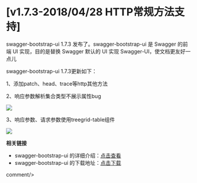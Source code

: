 # [v1.7.3-2018/04/28 HTTP常规方法支持]

swagger-bootstrap-ui 1.7.3 发布了。swagger-bootstrap-ui 是 Swagger 的前端 UI 实现，目的是替换 Swagger 默认的 UI 实现 Swagger-UI，使文档更友好一点儿

swagger-bootstrap-ui 1.7.3更新如下：

1、添加patch、head、trace等http其他方法

2、响应参数解析集合类型不展示属性bug

![](/images/blog/swagger-bootstrap-ui-1.7.3-issue/model.png)

3、响应参数、请求参数使用treegrid-table组件

![](/images/blog/swagger-bootstrap-ui-1.7.3-issue/tree.png)

**相关链接**

- swagger-bootstrap-ui 的详细介绍：[点击查看](https://www.oschina.net/p/swagger-bootstrap-ui)
- swagger-bootstrap-ui 的下载地址：[点击下载](https://git.oschina.net/xiaoym/swagger-bootstrap-ui/releases)
 
 <icp/> 
 comment/> 
 